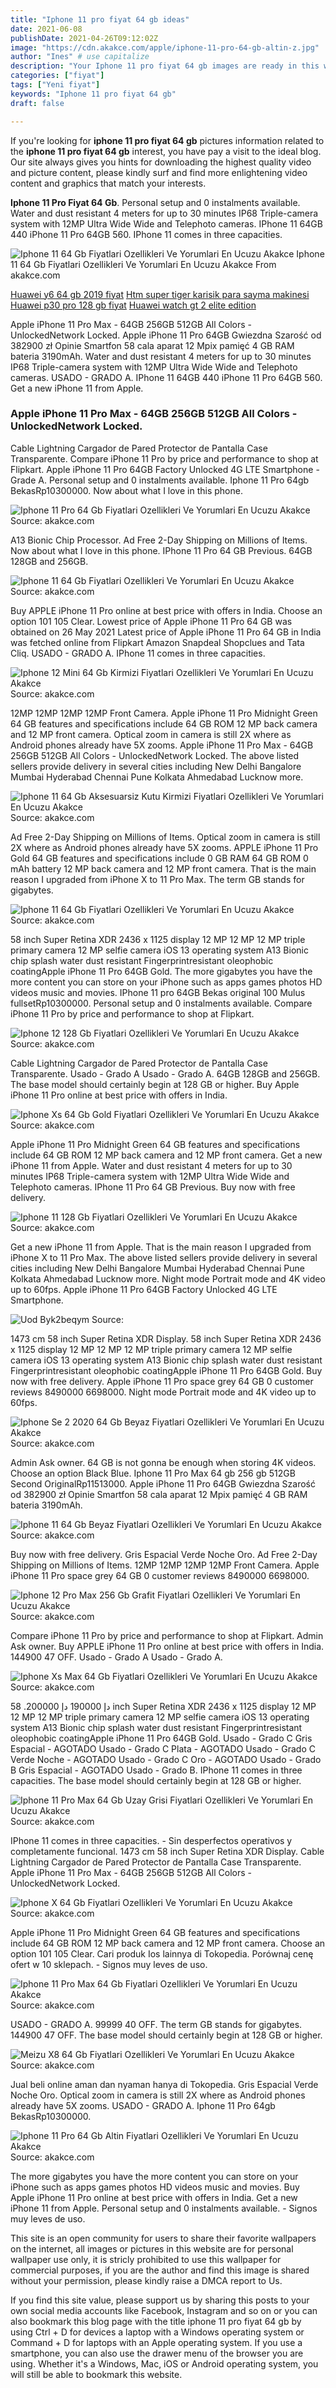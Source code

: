 ```yaml
---
title: "Iphone 11 pro fiyat 64 gb ideas"
date: 2021-06-08
publishDate: 2021-04-26T09:12:02Z
image: "https://cdn.akakce.com/apple/iphone-11-pro-64-gb-altin-z.jpg"
author: "Ines" # use capitalize
description: "Your Iphone 11 pro fiyat 64 gb images are ready in this website. Iphone 11 pro fiyat 64 gb are a topic that is being searched for and liked by netizens today. You can Find and Download the Iphone 11 pro fiyat 64 gb files here. Download all free photos."
categories: ["fiyat"]
tags: ["Yeni fiyat"]
keywords: "Iphone 11 pro fiyat 64 gb"
draft: false

---
```


If you're looking for **iphone 11 pro fiyat 64 gb** pictures information related to the **iphone 11 pro fiyat 64 gb** interest, you have pay a visit to the ideal  blog.  Our site always  gives you  hints  for downloading  the highest  quality video and picture  content, please kindly surf and find more enlightening video content and graphics  that match your interests.

**Iphone 11 Pro Fiyat 64 Gb**. Personal setup and 0 instalments available. Water and dust resistant 4 meters for up to 30 minutes IP68 Triple-camera system with 12MP Ultra Wide Wide and Telephoto cameras. IPhone 11 64GB 440 iPhone 11 Pro 64GB 560. IPhone 11 comes in three capacities.

![Iphone 11 64 Gb Fiyatlari Ozellikleri Ve Yorumlari En Ucuzu Akakce](https://cdn.akakce.com/apple/iphone-11-64-gb-1-z.jpg "Iphone 11 64 Gb Fiyatlari Ozellikleri Ve Yorumlari En Ucuzu Akakce")
Iphone 11 64 Gb Fiyatlari Ozellikleri Ve Yorumlari En Ucuzu Akakce From akakce.com

[Huawei y6 64 gb 2019 fiyat](/huawei-y6-64-gb-2019-fiyat/)
[Htm super tiger karisik para sayma makinesi](/htm-super-tiger-karisik-para-sayma-makinesi/)
[Huawei p30 pro 128 gb fiyat](/huawei-p30-pro-128-gb-fiyat/)
[Huawei watch gt 2 elite edition](/huawei-watch-gt-2-elite-edition/)

Apple iPhone 11 Pro Max - 64GB 256GB 512GB All Colors - UnlockedNetwork Locked. Apple iPhone 11 Pro 64GB Gwiezdna Szarość od 382900 zł Opinie Smartfon 58 cala aparat 12 Mpix pamięć 4 GB RAM bateria 3190mAh. Water and dust resistant 4 meters for up to 30 minutes IP68 Triple-camera system with 12MP Ultra Wide Wide and Telephoto cameras. USADO - GRADO A. IPhone 11 64GB 440 iPhone 11 Pro 64GB 560. Get a new iPhone 11 from Apple.

### Apple iPhone 11 Pro Max - 64GB 256GB 512GB All Colors - UnlockedNetwork Locked.

Cable Lightning Cargador de Pared Protector de Pantalla Case Transparente. Compare iPhone 11 Pro by price and performance to shop at Flipkart. Apple iPhone 11 Pro 64GB Factory Unlocked 4G LTE Smartphone - Grade A. Personal setup and 0 instalments available. Iphone 11 Pro 64gb BekasRp10300000. Now about what I love in this phone.


![Iphone 11 Pro 64 Gb Fiyatlari Ozellikleri Ve Yorumlari En Ucuzu Akakce](https://cdn.akakce.com/apple/iphone-11-pro-64-gb-z.jpg "Iphone 11 Pro 64 Gb Fiyatlari Ozellikleri Ve Yorumlari En Ucuzu Akakce")
Source: akakce.com

A13 Bionic Chip Processor. Ad Free 2-Day Shipping on Millions of Items. Now about what I love in this phone. IPhone 11 Pro 64 GB Previous. 64GB 128GB and 256GB.

![Iphone 11 64 Gb Fiyatlari Ozellikleri Ve Yorumlari En Ucuzu Akakce](https://cdn.akakce.com/apple/iphone-11-64-gb-1-z.jpg "Iphone 11 64 Gb Fiyatlari Ozellikleri Ve Yorumlari En Ucuzu Akakce")
Source: akakce.com

Buy APPLE iPhone 11 Pro online at best price with offers in India. Choose an option 101 105 Clear. Lowest price of Apple iPhone 11 Pro 64 GB was obtained on 26 May 2021 Latest price of Apple iPhone 11 Pro 64 GB in India was fetched online from Flipkart Amazon Snapdeal Shopclues and Tata Cliq. USADO - GRADO A. IPhone 11 comes in three capacities.

![Iphone 12 Mini 64 Gb Kirmizi Fiyatlari Ozellikleri Ve Yorumlari En Ucuzu Akakce](https://cdn.akakce.com/apple/iphone-12-mini-64-gb-kirmizi-z.jpg "Iphone 12 Mini 64 Gb Kirmizi Fiyatlari Ozellikleri Ve Yorumlari En Ucuzu Akakce")
Source: akakce.com

12MP 12MP 12MP 12MP Front Camera. Apple iPhone 11 Pro Midnight Green 64 GB features and specifications include 64 GB ROM 12 MP back camera and 12 MP front camera. Optical zoom in camera is still 2X where as Android phones already have 5X zooms. Apple iPhone 11 Pro Max - 64GB 256GB 512GB All Colors - UnlockedNetwork Locked. The above listed sellers provide delivery in several cities including New Delhi Bangalore Mumbai Hyderabad Chennai Pune Kolkata Ahmedabad Lucknow more.

![Iphone 11 64 Gb Aksesuarsiz Kutu Kirmizi Fiyatlari Ozellikleri Ve Yorumlari En Ucuzu Akakce](https://cdn.akakce.com/apple/iphone-11-64-gb-aksesuarsiz-kutu-kirmizi-z.jpg "Iphone 11 64 Gb Aksesuarsiz Kutu Kirmizi Fiyatlari Ozellikleri Ve Yorumlari En Ucuzu Akakce")
Source: akakce.com

Ad Free 2-Day Shipping on Millions of Items. Optical zoom in camera is still 2X where as Android phones already have 5X zooms. APPLE iPhone 11 Pro Gold 64 GB features and specifications include 0 GB RAM 64 GB ROM 0 mAh battery 12 MP back camera and 12 MP front camera. That is the main reason I upgraded from iPhone X to 11 Pro Max. The term GB stands for gigabytes.

![Iphone 11 64 Gb Fiyatlari Ozellikleri Ve Yorumlari En Ucuzu Akakce](https://cdn.akakce.com/apple/iphone-11-64-gb-z.jpg "Iphone 11 64 Gb Fiyatlari Ozellikleri Ve Yorumlari En Ucuzu Akakce")
Source: akakce.com

58 inch Super Retina XDR 2436 x 1125 display 12 MP 12 MP 12 MP triple primary camera 12 MP selfie camera iOS 13 operating system A13 Bionic chip splash water dust resistant Fingerprintresistant oleophobic coatingApple iPhone 11 Pro 64GB Gold. The more gigabytes you have the more content you can store on your iPhone such as apps games photos HD videos music and movies. IPhone 11 pro 64GB Bekas original 100 Mulus fullsetRp10300000. Personal setup and 0 instalments available. Compare iPhone 11 Pro by price and performance to shop at Flipkart.

![Iphone 12 128 Gb Fiyatlari Ozellikleri Ve Yorumlari En Ucuzu Akakce](https://cdn.akakce.com/apple/iphone-12-128-gb-z.jpg "Iphone 12 128 Gb Fiyatlari Ozellikleri Ve Yorumlari En Ucuzu Akakce")
Source: akakce.com

Cable Lightning Cargador de Pared Protector de Pantalla Case Transparente. Usado - Grado A Usado - Grado A. 64GB 128GB and 256GB. The base model should certainly begin at 128 GB or higher. Buy Apple iPhone 11 Pro online at best price with offers in India.

![Iphone Xs 64 Gb Gold Fiyatlari Ozellikleri Ve Yorumlari En Ucuzu Akakce](https://cdn.akakce.com/apple/iphone-xs-64-gb-gold-z.jpg "Iphone Xs 64 Gb Gold Fiyatlari Ozellikleri Ve Yorumlari En Ucuzu Akakce")
Source: akakce.com

Apple iPhone 11 Pro Midnight Green 64 GB features and specifications include 64 GB ROM 12 MP back camera and 12 MP front camera. Get a new iPhone 11 from Apple. Water and dust resistant 4 meters for up to 30 minutes IP68 Triple-camera system with 12MP Ultra Wide Wide and Telephoto cameras. IPhone 11 Pro 64 GB Previous. Buy now with free delivery.

![Iphone 11 128 Gb Fiyatlari Ozellikleri Ve Yorumlari En Ucuzu Akakce](https://cdn.akakce.com/apple/iphone-11-128-gb-2-z.jpg "Iphone 11 128 Gb Fiyatlari Ozellikleri Ve Yorumlari En Ucuzu Akakce")
Source: akakce.com

Get a new iPhone 11 from Apple. That is the main reason I upgraded from iPhone X to 11 Pro Max. The above listed sellers provide delivery in several cities including New Delhi Bangalore Mumbai Hyderabad Chennai Pune Kolkata Ahmedabad Lucknow more. Night mode Portrait mode and 4K video up to 60fps. Apple iPhone 11 Pro 64GB Factory Unlocked 4G LTE Smartphone.

![Uod Byk2beqym](https://iis-akakce.akamaized.net/p.z?%2F%2Fproductimages%2Ehepsiburada%2Enet%2Fs%2F32%2F600%2F10356112588850%2Ejpg "Uod Byk2beqym")
Source: 

1473 cm 58 inch Super Retina XDR Display. 58 inch Super Retina XDR 2436 x 1125 display 12 MP 12 MP 12 MP triple primary camera 12 MP selfie camera iOS 13 operating system A13 Bionic chip splash water dust resistant Fingerprintresistant oleophobic coatingApple iPhone 11 Pro 64GB Gold. Buy now with free delivery. Apple iPhone 11 Pro space grey 64 GB 0 customer reviews 8490000 6698000. Night mode Portrait mode and 4K video up to 60fps.

![Iphone Se 2 2020 64 Gb Beyaz Fiyatlari Ozellikleri Ve Yorumlari En Ucuzu Akakce](https://cdn.akakce.com/apple/iphone-se-2-2020-64-gb-beyaz-z.jpg "Iphone Se 2 2020 64 Gb Beyaz Fiyatlari Ozellikleri Ve Yorumlari En Ucuzu Akakce")
Source: akakce.com

Admin Ask owner. 64 GB is not gonna be enough when storing 4K videos. Choose an option Black Blue. Iphone 11 Pro Max 64 gb 256 gb 512GB Second OriginalRp11513000. Apple iPhone 11 Pro 64GB Gwiezdna Szarość od 382900 zł Opinie Smartfon 58 cala aparat 12 Mpix pamięć 4 GB RAM bateria 3190mAh.

![Iphone 11 64 Gb Beyaz Fiyatlari Ozellikleri Ve Yorumlari En Ucuzu Akakce](https://cdn.akakce.com/apple/iphone-11-64-gb-beyaz-z.jpg "Iphone 11 64 Gb Beyaz Fiyatlari Ozellikleri Ve Yorumlari En Ucuzu Akakce")
Source: akakce.com

Buy now with free delivery. Gris Espacial Verde Noche Oro. Ad Free 2-Day Shipping on Millions of Items. 12MP 12MP 12MP 12MP Front Camera. Apple iPhone 11 Pro space grey 64 GB 0 customer reviews 8490000 6698000.

![Iphone 12 Pro Max 256 Gb Grafit Fiyatlari Ozellikleri Ve Yorumlari En Ucuzu Akakce](https://cdn.akakce.com/apple/iphone-12-pro-max-256-gb-grafit-z.jpg "Iphone 12 Pro Max 256 Gb Grafit Fiyatlari Ozellikleri Ve Yorumlari En Ucuzu Akakce")
Source: akakce.com

Compare iPhone 11 Pro by price and performance to shop at Flipkart. Admin Ask owner. Buy APPLE iPhone 11 Pro online at best price with offers in India. 144900 47 OFF. Usado - Grado A Usado - Grado A.

![Iphone Xs Max 64 Gb Fiyatlari Ozellikleri Ve Yorumlari En Ucuzu Akakce](https://cdn.akakce.com/apple/iphone-xs-max-64-gb-z.jpg "Iphone Xs Max 64 Gb Fiyatlari Ozellikleri Ve Yorumlari En Ucuzu Akakce")
Source: akakce.com

دإ 190000 دإ 200000. 58 inch Super Retina XDR 2436 x 1125 display 12 MP 12 MP 12 MP triple primary camera 12 MP selfie camera iOS 13 operating system A13 Bionic chip splash water dust resistant Fingerprintresistant oleophobic coatingApple iPhone 11 Pro 64GB Gold. Usado - Grado C Gris Espacial - AGOTADO Usado - Grado C Plata - AGOTADO Usado - Grado C Verde Noche - AGOTADO Usado - Grado C Oro - AGOTADO Usado - Grado B Gris Espacial - AGOTADO Usado - Grado B. IPhone 11 comes in three capacities. The base model should certainly begin at 128 GB or higher.

![Iphone 11 Pro Max 64 Gb Uzay Grisi Fiyatlari Ozellikleri Ve Yorumlari En Ucuzu Akakce](https://cdn.akakce.com/apple/iphone-11-pro-max-64-gb-uzay-grisi-z.jpg "Iphone 11 Pro Max 64 Gb Uzay Grisi Fiyatlari Ozellikleri Ve Yorumlari En Ucuzu Akakce")
Source: akakce.com

IPhone 11 comes in three capacities. - Sin desperfectos operativos y completamente funcional. 1473 cm 58 inch Super Retina XDR Display. Cable Lightning Cargador de Pared Protector de Pantalla Case Transparente. Apple iPhone 11 Pro Max - 64GB 256GB 512GB All Colors - UnlockedNetwork Locked.

![Iphone X 64 Gb Fiyatlari Ozellikleri Ve Yorumlari En Ucuzu Akakce](https://cdn.akakce.com/apple/iphone-x-64-gb-z.jpg "Iphone X 64 Gb Fiyatlari Ozellikleri Ve Yorumlari En Ucuzu Akakce")
Source: akakce.com

Apple iPhone 11 Pro Midnight Green 64 GB features and specifications include 64 GB ROM 12 MP back camera and 12 MP front camera. Choose an option 101 105 Clear. Cari produk Ios lainnya di Tokopedia. Porównaj cenę ofert w 10 sklepach. - Signos muy leves de uso.

![Iphone 11 Pro Max 64 Gb Fiyatlari Ozellikleri Ve Yorumlari En Ucuzu Akakce](https://cdn.akakce.com/apple/iphone-11-pro-max-64-gb-3-z.jpg "Iphone 11 Pro Max 64 Gb Fiyatlari Ozellikleri Ve Yorumlari En Ucuzu Akakce")
Source: akakce.com

USADO - GRADO A. 99999 40 OFF. The term GB stands for gigabytes. 144900 47 OFF. The base model should certainly begin at 128 GB or higher.

![Meizu X8 64 Gb Fiyatlari Ozellikleri Ve Yorumlari En Ucuzu Akakce](https://cdn.akakce.com/meizu/meizu-x8-64-gb-z.jpg "Meizu X8 64 Gb Fiyatlari Ozellikleri Ve Yorumlari En Ucuzu Akakce")
Source: akakce.com

Jual beli online aman dan nyaman hanya di Tokopedia. Gris Espacial Verde Noche Oro. Optical zoom in camera is still 2X where as Android phones already have 5X zooms. USADO - GRADO A. Iphone 11 Pro 64gb BekasRp10300000.

![Iphone 11 Pro 64 Gb Altin Fiyatlari Ozellikleri Ve Yorumlari En Ucuzu Akakce](https://cdn.akakce.com/apple/iphone-11-pro-64-gb-altin-z.jpg "Iphone 11 Pro 64 Gb Altin Fiyatlari Ozellikleri Ve Yorumlari En Ucuzu Akakce")
Source: akakce.com

The more gigabytes you have the more content you can store on your iPhone such as apps games photos HD videos music and movies. Buy Apple iPhone 11 Pro online at best price with offers in India. Get a new iPhone 11 from Apple. Personal setup and 0 instalments available. - Signos muy leves de uso.

This site is an open community for users to share their favorite wallpapers on the internet, all images or pictures in this website are for personal wallpaper use only, it is stricly prohibited to use this wallpaper for commercial purposes, if you are the author and find this image is shared without your permission, please kindly raise a DMCA report to Us.

If you find this site value, please support us by sharing this posts to your own social media accounts like Facebook, Instagram and so on or you can also bookmark this blog page with the title iphone 11 pro fiyat 64 gb by using Ctrl + D for devices a laptop with a Windows operating system or Command + D for laptops with an Apple operating system. If you use a smartphone, you can also use the drawer menu of the browser you are using. Whether it's a Windows, Mac, iOS or Android operating system, you will still be able to bookmark this website.
